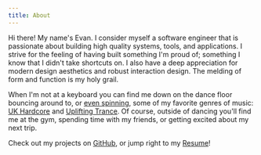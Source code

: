 ```yaml
---
title: About
---
```


Hi there! My name's Evan. I consider myself a software engineer that is
passionate about building high quality systems, tools, and applications. I
strive for the feeling of having built something I'm proud of; something I know
that I didn't take shortcuts on. I also have a deep appreciation for modern
design aesthetics and robust interaction design. The melding of form and
function is my holy grail.

When I'm not at a keyboard you can find me down on the dance floor bouncing
around to, or [even spinning](https://soundcloud.com/evanpurkhiser), some of my
favorite genres of music: [UK Hardcore](http://en.wikipedia.org/wiki/UK_hardcore)
and [Uplifting Trance](http://en.wikipedia.org/wiki/Uplifting_trance). Of
course, outside of dancing you'll find me at the gym, spending time with my
friends, or getting excited about my next trip.

Check out my projects on [GitHub](https://github.com/EvanPurkhiser), or jump right to my
[Resume](http://nbviewer.jupyter.org/github/EvanPurkhiser/resume/blob/master/resume.pdf)!
